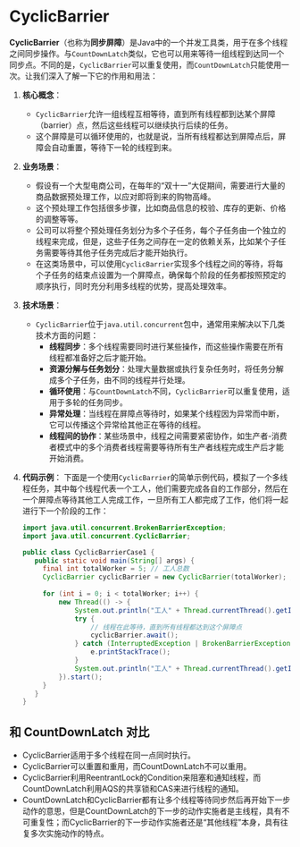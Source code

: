 # CyclicBarrier

**CyclicBarrier**（也称为**同步屏障**）是Java中的一个并发工具类，用于在多个线程之间同步操作。与`CountDownLatch`类似，它也可以用来等待一组线程到达同一个同步点。不同的是，`CyclicBarrier`可以重复使用，而`CountDownLatch`只能使用一次。让我们深入了解一下它的作用和用法：

1. **核心概念**：
    - `CyclicBarrier`允许一组线程互相等待，直到所有线程都到达某个屏障（barrier）点，然后这些线程可以继续执行后续的任务。
    - 这个屏障是可以循环使用的，也就是说，当所有线程都达到屏障点后，屏障会自动重置，等待下一轮的线程到来。

2. **业务场景**：
    - 假设有一个大型电商公司，在每年的“双十一”大促期间，需要进行大量的商品数据预处理工作，以应对即将到来的购物高峰。
    - 这个预处理工作包括很多步骤，比如商品信息的校验、库存的更新、价格的调整等等。
    - 公司可以将整个预处理任务划分为多个子任务，每个子任务由一个独立的线程来完成，但是，这些子任务之间存在一定的依赖关系，比如某个子任务需要等待其他子任务完成后才能开始执行。
    - 在这类场景中，可以使用`CyclicBarrier`实现多个线程之间的等待，将每个子任务的结束点设置为一个屏障点，确保每个阶段的任务都按照预定的顺序执行，同时充分利用多线程的优势，提高处理效率。

3. **技术场景**：
    - `CyclicBarrier`位于`java.util.concurrent`包中，通常用来解决以下几类技术方面的问题：
        - **线程同步**：多个线程需要同时进行某些操作，而这些操作需要在所有线程都准备好之后才能开始。
        - **资源分解与任务划分**：处理大量数据或执行复杂任务时，将任务分解成多个子任务，由不同的线程并行处理。
        - **循环使用**：与`CountDownLatch`不同，`CyclicBarrier`可以重复使用，适用于多轮的任务同步。
        - **异常处理**：当线程在屏障点等待时，如果某个线程因为异常而中断，它可以传播这个异常给其他正在等待的线程。
        - **线程间的协作**：某些场景中，线程之间需要紧密协作，如生产者-消费者模式中的多个消费者线程需要等待所有生产者线程完成生产后才能开始消费。

4. **代码示例**：
   下面是一个使用`CyclicBarrier`的简单示例代码，模拟了一个多线程任务，其中每个线程代表一个工人，他们需要完成各自的工作部分，然后在一个屏障点等待其他工人完成工作，一旦所有工人都完成了工作，他们将一起进行下一个阶段的工作：

   ```java
   import java.util.concurrent.BrokenBarrierException;
   import java.util.concurrent.CyclicBarrier;

   public class CyclicBarrierCase1 {
      public static void main(String[] args) {  
        final int totalWorker = 5; // 工人总数  
        CyclicBarrier cyclicBarrier = new CyclicBarrier(totalWorker); // 创建一个CyclicBarrier实例，并指定总工作线程数  
  
        for (int i = 0; i < totalWorker; i++) {  
            new Thread(() -> {  
                System.out.println("工人" + Thread.currentThread().getId() + "已准备就绪");  
                try {  
                    // 线程在此等待，直到所有线程都达到这个屏障点  
                    cyclicBarrier.await();  
                } catch (InterruptedException | BrokenBarrierException e) {  
                    e.printStackTrace();  
                }  
                System.out.println("工人" + Thread.currentThread().getId() + "开始下一阶段的工作");  
            }).start();  
        }  
      }  
   }
   ```

## 和 CountDownLatch 对比
* CyclicBarrier适用于多个线程在同一点同时执行。
* CyclicBarrier可以重置和重用，而CountDownLatch不可以重用。
* CyclicBarrier利用ReentrantLock的Condition来阻塞和通知线程，而CountDownLatch利用AQS的共享锁和CAS来进行线程的通知。
* CountDownLatch和CyclicBarrier都有让多个线程等待同步然后再开始下一步动作的意思，但是CountDownLatch的下一步的动作实施者是主线程，具有不可重复性；而CyclicBarrier的下一步动作实施者还是“其他线程”本身，具有往复多次实施动作的特点。
